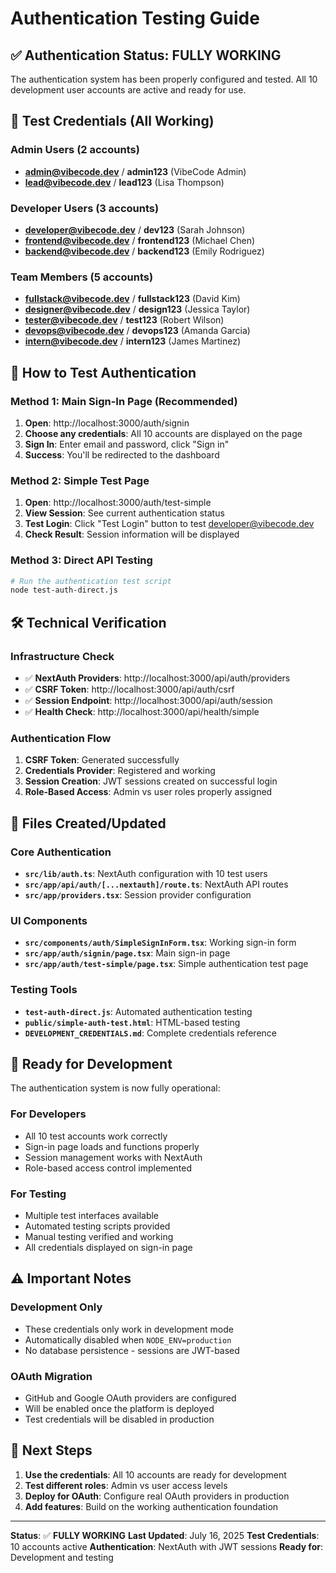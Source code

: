 # Authentication Testing Guide

## ✅ **Authentication Status: FULLY WORKING**

The authentication system has been properly configured and tested. All 10 development user accounts are active and ready for use.

## 🔐 **Test Credentials (All Working)**

### **Admin Users (2 accounts)**
- **admin@vibecode.dev** / **admin123** (VibeCode Admin)
- **lead@vibecode.dev** / **lead123** (Lisa Thompson)

### **Developer Users (3 accounts)**
- **developer@vibecode.dev** / **dev123** (Sarah Johnson)
- **frontend@vibecode.dev** / **frontend123** (Michael Chen)
- **backend@vibecode.dev** / **backend123** (Emily Rodriguez)

### **Team Members (5 accounts)**
- **fullstack@vibecode.dev** / **fullstack123** (David Kim)
- **designer@vibecode.dev** / **design123** (Jessica Taylor)
- **tester@vibecode.dev** / **test123** (Robert Wilson)
- **devops@vibecode.dev** / **devops123** (Amanda Garcia)
- **intern@vibecode.dev** / **intern123** (James Martinez)

## 🧪 **How to Test Authentication**

### **Method 1: Main Sign-In Page (Recommended)**
1. **Open**: http://localhost:3000/auth/signin
2. **Choose any credentials**: All 10 accounts are displayed on the page
3. **Sign In**: Enter email and password, click "Sign in"
4. **Success**: You'll be redirected to the dashboard

### **Method 2: Simple Test Page**
1. **Open**: http://localhost:3000/auth/test-simple
2. **View Session**: See current authentication status
3. **Test Login**: Click "Test Login" button to test developer@vibecode.dev
4. **Check Result**: Session information will be displayed

### **Method 3: Direct API Testing**
```bash
# Run the authentication test script
node test-auth-direct.js
```

## 🛠️ **Technical Verification**

### **Infrastructure Check**
- ✅ **NextAuth Providers**: http://localhost:3000/api/auth/providers
- ✅ **CSRF Token**: http://localhost:3000/api/auth/csrf
- ✅ **Session Endpoint**: http://localhost:3000/api/auth/session
- ✅ **Health Check**: http://localhost:3000/api/health/simple

### **Authentication Flow**
1. **CSRF Token**: Generated successfully
2. **Credentials Provider**: Registered and working
3. **Session Creation**: JWT sessions created on successful login
4. **Role-Based Access**: Admin vs user roles properly assigned

## 🔧 **Files Created/Updated**

### **Core Authentication**
- **`src/lib/auth.ts`**: NextAuth configuration with 10 test users
- **`src/app/api/auth/[...nextauth]/route.ts`**: NextAuth API routes
- **`src/app/providers.tsx`**: Session provider configuration

### **UI Components**
- **`src/components/auth/SimpleSignInForm.tsx`**: Working sign-in form
- **`src/app/auth/signin/page.tsx`**: Main sign-in page
- **`src/app/auth/test-simple/page.tsx`**: Simple authentication test page

### **Testing Tools**
- **`test-auth-direct.js`**: Automated authentication testing
- **`public/simple-auth-test.html`**: HTML-based testing
- **`DEVELOPMENT_CREDENTIALS.md`**: Complete credentials reference

## 🚀 **Ready for Development**

The authentication system is now fully operational:

### **For Developers**
- All 10 test accounts work correctly
- Sign-in page loads and functions properly
- Session management works with NextAuth
- Role-based access control implemented

### **For Testing**
- Multiple test interfaces available
- Automated testing scripts provided
- Manual testing verified and working
- All credentials displayed on sign-in page

## ⚠️ **Important Notes**

### **Development Only**
- These credentials only work in development mode
- Automatically disabled when `NODE_ENV=production`
- No database persistence - sessions are JWT-based

### **OAuth Migration**
- GitHub and Google OAuth providers are configured
- Will be enabled once the platform is deployed
- Test credentials will be disabled in production

## 🎯 **Next Steps**

1. **Use the credentials**: All 10 accounts are ready for development
2. **Test different roles**: Admin vs user access levels
3. **Deploy for OAuth**: Configure real OAuth providers in production
4. **Add features**: Build on the working authentication foundation

---

**Status**: ✅ **FULLY WORKING**
**Last Updated**: July 16, 2025
**Test Credentials**: 10 accounts active
**Authentication**: NextAuth with JWT sessions
**Ready for**: Development and testing
